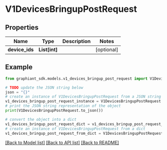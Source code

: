 # V1DevicesBringupPostRequest


## Properties

Name | Type | Description | Notes
------------ | ------------- | ------------- | -------------
**device_ids** | **List[int]** |  | [optional] 

## Example

```python
from graphiant_sdk.models.v1_devices_bringup_post_request import V1DevicesBringupPostRequest

# TODO update the JSON string below
json = "{}"
# create an instance of V1DevicesBringupPostRequest from a JSON string
v1_devices_bringup_post_request_instance = V1DevicesBringupPostRequest.from_json(json)
# print the JSON string representation of the object
print(V1DevicesBringupPostRequest.to_json())

# convert the object into a dict
v1_devices_bringup_post_request_dict = v1_devices_bringup_post_request_instance.to_dict()
# create an instance of V1DevicesBringupPostRequest from a dict
v1_devices_bringup_post_request_from_dict = V1DevicesBringupPostRequest.from_dict(v1_devices_bringup_post_request_dict)
```
[[Back to Model list]](../README.md#documentation-for-models) [[Back to API list]](../README.md#documentation-for-api-endpoints) [[Back to README]](../README.md)


